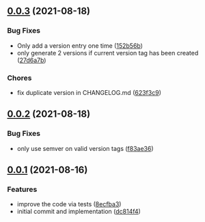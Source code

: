<a name="0.0.3"></a>
## [0.0.3](https://github.com/videojs/update-changelog/compare/v0.0.2...v0.0.3) (2021-08-18)

### Bug Fixes

* Only add a version entry one time ([152b56b](https://github.com/videojs/update-changelog/commit/152b56b))
* only generate 2 versions if current version tag has been created ([27d6a7b](https://github.com/videojs/update-changelog/commit/27d6a7b))

### Chores

* fix duplicate version in CHANGELOG.md ([623f3c9](https://github.com/videojs/update-changelog/commit/623f3c9))

<a name="0.0.2"></a>
## [0.0.2](https://github.com/videojs/update-changelog/compare/v0.0.1...v0.0.2) (2021-08-18)

### Bug Fixes

* only use semver on valid version tags ([f83ae36](https://github.com/videojs/update-changelog/commit/f83ae36))

<a name="0.0.1"></a>
## [0.0.1](https://github.com/videojs/update-changelog/compare/dc814f4...v0.0.1) (2021-08-16)

### Features

* improve the code via tests ([8ecfba3](https://github.com/videojs/update-changelog/commit/8ecfba3))
* initial commit and implementation ([dc814f4](https://github.com/videojs/update-changelog/commit/dc814f4))


